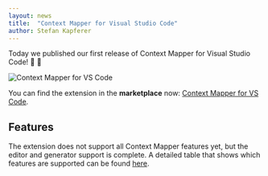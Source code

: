 ```yaml
---
layout: news
title:  "Context Mapper for Visual Studio Code"
author: Stefan Kapferer
---
```


Today we published our first release of Context Mapper for Visual Studio Code! 🥳 🎉

![Context Mapper for VS Code](https://contextmapper.org/img/vscode-extension-screenshot-1.png)

You can find the extension in the **marketplace** now: [Context Mapper for VS Code](https://marketplace.visualstudio.com/items?itemName=contextmapper.context-mapper-vscode-extension).

## Features
The extension does not support all Context Mapper features yet, but the editor and generator support is complete. A detailed table that shows which features are supported can be found [here](/docs/ide/).

